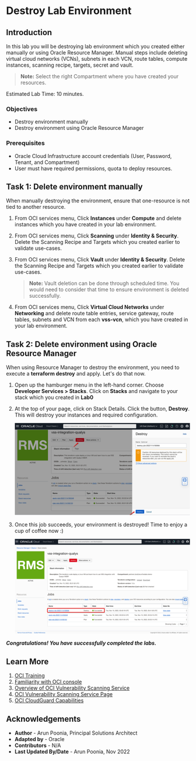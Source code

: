 # Destroy Lab Environment

## Introduction

In this lab you will be destroying lab environment which you created either manually or using Oracle Resource Manager. Manual steps include deleting virtual cloud networks (VCNs), subnets in each VCN, route tables, compute instances, scanning recipe, targets, secret and vault.

> **Note:**  Select the right Compartment where you have created your resources. 

Estimated Lab Time: 10 minutes.

### Objectives

   - Destroy environment manually
   - Destroy environment using Oracle Resource Manager

### Prerequisites

- Oracle Cloud Infrastructure account credentials (User, Password, Tenant, and Compartment)
- User must have required permissions, quota to deploy resources.

## Task 1: Delete environment manually

When manually destroying the environment, ensure that one-resource is not tied to another resource.

1. From OCI services menu, Click **Instances** under **Compute** and delete instances which you have created in your lab environment. 

2. From OCI services menu, Click **Scanning** under **Identity & Security**. Delete the Scanning Recipe and Targets which you created earlier to validate use-cases. 

3. From OCI services menu, Click **Vault** under **Identity & Security**. Delete the Scanning Recipe and Targets which you created earlier to validate use-cases.

    > **Note:** Vault deletion can be done through scheduled time. You would need to consider that time to ensure environment is deleted successfully.

4. From OCI services menu, Click **Virtual Cloud Networks** under **Networking** and delete route table entries, service gateway, route tables, subnets and VCN from each **vss-vcn**, which you have created in your lab environment. 

## Task 2: Delete environment using Oracle Resource Manager

When using Resource Manager to destroy the environment, you need to execute a **terraform destroy** and apply. Let's do that now.

1. Open up the hamburger menu in the left-hand corner.  Choose **Developer Services > Stacks**. Click on **Stacks** and navigate to your stack which you created in **Lab0**

2. At the top of your page, click on Stack Details. Click the button, **Destroy**. This will destroy your instances and required configuration.

    ![Destroy Environment using Terraform](./images/terraform-destroy.png " ")

3. Once this job succeeds, your environment is destroyed! Time to enjoy a cup of coffee now :) 

    ![Terraform Destroy Successful Window](./images/terraform-destroy-success.png " ")

***Congratulations! You have successfully completed the labs.***

## Learn More

1. [OCI Training](https://www.oracle.com/cloud/iaas/training/)
2. [Familiarity with OCI console](https://docs.us-phoenix-1.oraclecloud.com/Content/GSG/Concepts/console.htm)
3. [Overview of OCI Vulnerability Scanning Service](https://docs.oracle.com/en-us/iaas/scanning/home.htm)
4. [OCI Vulnerability Scanning Service Page](https://www.oracle.com/security/cloud-security/cloud-guard/)
5. [OCI CloudGuard Capabilities](https://www.oracle.com/security/cloud-security/cloud-guard/)

## Acknowledgements

- **Author** - Arun Poonia, Principal Solutions Architect
- **Adapted by** - Oracle
- **Contributors** - N/A
- **Last Updated By/Date** - Arun Poonia, Nov 2022